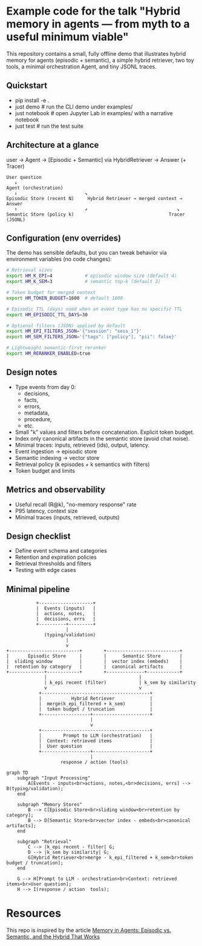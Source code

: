 # Example code for the talk "Hybrid memory in agents — from myth to a useful minimum viable"

This repository contains a small, fully offline demo that illustrates hybrid memory for agents (episodic + semantic), a simple hybrid retriever, two toy tools, a minimal orchestration Agent, and tiny JSONL traces.

## Quickstart

- pip install -e .
- just demo  # run the CLI demo under examples/
- just notebook  # open Jupyter Lab in examples/ with a narrative notebook
- just test  # run the test suite

## Architecture at a glance

user → Agent → [Episodic + Semantic] via HybridRetriever → Answer (+ Tracer)

```
User question
   ↓
Agent (orchestration)
   ↓                         ↘
Episodic Store (recent N)     Hybrid Retriever → merged context → Answer
   ↑                         ↗                                 ↘
Semantic Store (policy k)                                   Tracer (JSONL)
```

## Configuration (env overrides)
The demo has sensible defaults, but you can tweak behavior via environment variables (no code changes):

```bash
# Retrieval sizes
export HM_K_EPI=4            # episodic window size (default 4)
export HM_K_SEM=3            # semantic top-k (default 3)

# Token budget for merged context
export HM_TOKEN_BUDGET=1600  # default 1600

# Episodic TTL (days) used when an event type has no specific TTL
export HM_EPISODIC_TTL_DAYS=30

# Optional filters (JSON) applied by default
export HM_EPI_FILTERS_JSON='{"session": "sess_1"}'
export HM_SEM_FILTERS_JSON='{"tags": ["policy"], "pii": false}'

# Lightweight semantic-first reranker
export HM_RERANKER_ENABLED=true
```

## Design notes

- Type events from day 0: 
  - decisions, 
  - facts, 
  - errors, 
  - metadata, 
  - procedure,
  - etc.
- Small "k" values and filters before concatenation. Explicit token budget.
- Index only canonical artifacts in the semantic store (avoid chat noise).
- Minimal traces: inputs, retrieved (ids), output, latency.
- Event ingestion → episodic store
- Semantic indexing → vector store
- Retrieval policy (k episodes + k semantics with filters)
- Token budget and limits

## Metrics and observability
- Useful recall (R@k), "no-memory response" rate
- P95 latency, context size
- Minimal traces (inputs, retrieved, outputs)

## Design checklist
- Define event schema and categories
- Retention and expiration policies
- Retrieval thresholds and filters
- Testing with edge cases

## Minimal pipeline

```	 
           +--------------------+
           |  Events (inputs)   |
           |  actions, notes,   |
           |  decisions, errs   |
           +----------+---------+
                      |
              (typing/validation)
                      |
                      v
+--------------------------+        +---------------------------+
|       Episodic Store     |        |      Semantic Store       |
|  sliding window          |        |  vector index (embeds)    |
|  retention by category   |        |  canonical artifacts      |
+-------------+------------+        +--------------+------------+
              |                                  |
              | k_epi recent (filter)            | k_sem by similarity
              v                                  v
            +----------------------------------------+
            |           Hybrid Retriever             |
            |  merge(k_epi_filtered + k_sem)         |
            |  token budget / truncation             |
            +------------------+---------------------+
                               |
                               v
            +----------------------------------------+
            |        Prompt to LLM (orchestration)   |
            |  Context: retrieved items              |
            |  User question                         |
            +------------------+---------------------+
                               |
                    response / action (tools)
```

```mermaid
graph TD
    subgraph "Input Processing"
        A[Events - inputs<br>actions, notes,<br>decisions, errs] --> B(typing/validation);
    end

    subgraph "Memory Stores"
        B --> C[Episodic Store<br>sliding window<br>retention by category];
        B --> D[Semantic Store<br>vector index - embeds<br>canonical artifacts];
    end

    subgraph "Retrieval"
        C --> |k_epi recent - filter| G;
        D --> |k_sem by similarity| G;
        G[Hybrid Retriever<br>merge - k_epi_filtered + k_sem<br>token budget / truncation];
    end

    G --> H[Prompt to LLM - orchestration<br>Context: retrieved items<br>User question];
    H --> I(response / action  tools);
```

# Resources

This repo is inspired by the article [Memory in Agents: Episodic vs. Semantic, and the Hybrid That Works](https://principia-agentica.io/blog/2025/09/19/memory-in-agents-episodic-vs-semantic-and-the-hybrid-that-works/)
